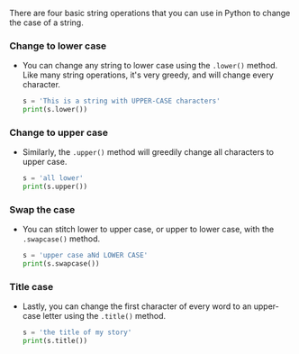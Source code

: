 There are four basic string operations that you can use in Python to change the case of a string.

### Change to lower case

- You can change any string to lower case using the `.lower()` method. Like many string operations, it's very greedy, and will change every character.

    ```python
    s = 'This is a string with UPPER-CASE characters'
    print(s.lower())
    ```

### Change to upper case

- Similarly, the `.upper()` method will greedily change all characters to upper case.

    ```python
    s = 'all lower'
    print(s.upper())
    ```

### Swap the case

- You can stitch lower to upper case, or upper to lower case, with the `.swapcase()` method.

    ```python
    s = 'upper case aNd LOWER CASE'
    print(s.swapcase())
    ```

### Title case

- Lastly, you can change the first character of every word to an upper-case letter using the `.title()` method.

    ```python
    s = 'the title of my story'
    print(s.title())
    ```
